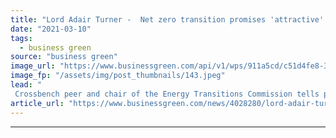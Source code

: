 ```yaml
---
title: "Lord Adair Turner -  Net zero transition promises 'attractive' returns for pension funds"
date: "2021-03-10"
tags: 
  - business green
source: "business green"
image_url: "https://www.businessgreen.com/api/v1/wps/911a5cd/c51d4fe8-305b-4b5d-a032-30e42ffce34c/3/Turner-Adair-Houses-of-Parliamet-CREDIT-PARLIAMENT-roi-1-185x114.jpeg"
image_fp: "/assets/img/post_thumbnails/143.jpeg"
lead: "
 Crossbench peer and chair of the Energy Transitions Commission tells pensions conference net zero infrastructure investments can offer better returns than gilts ..."
article_url: "https://www.businessgreen.com/news/4028280/lord-adair-turner-net-zero-transition-promises-attractive-returns-pension-funds"
---
```


---

